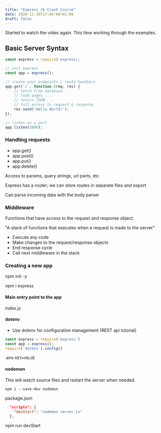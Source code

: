 ```yaml
---
title: "Express JS Crash Course"
date: 2020-11-30T17:04:08+02:00
draft: false
---
```


Started to watch the video again.
This time working through the examples.



## Basic Server Syntax

```js
const express = require('express);

// init express
const app = express();

// create your endpoints / route handlers
app.get('/', function (req, res) {
    // fetch from database...
    // load pages ...
    // return JSON ...
    // full access to request & response
    res.send('Hello World!');
});

// listen on a port
app.listen(5000);
```

### Handling requests

- app.get()
- app.post()
- app.put()
- app.delete()

Access to params, query strings, url parts, etc

Express has a router; we can store routes in separate files and export

Can parse incoming data with the body parser

### Middleware

Functions that have access to the request and response object.

"A stack of functions that executes when a request is made to the server"

- Execute any code
- Make changes to the request/response objects
- End response cycle
- Call next middleware in the stack

### Creating a new app

npm init -y

npm i express

#### Main entry point to the app

index.js

#### dotenv

- Use dotenv for configuration management (REST api tutorial)

```js
const express = require('express')
const app = express();
require('dotenv').config()
```

.env
```KEY=VALUE```

#### nodemon

This will watch source files and restart the server when needed.

```npm i --save-dev nodemon```

package.json
```json
  "scripts": {
    "devStart": "nodemon server.js"
  },
```

npm run devStart

